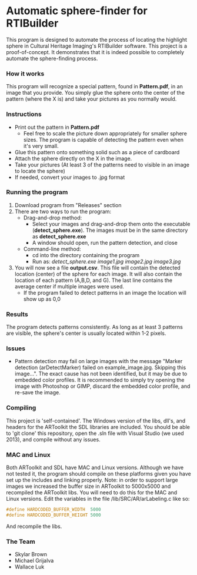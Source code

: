 Automatic sphere-finder for RTIBuilder
===========

This program is designed to automate the process of locating the highlight sphere in Cultural Heritage Imaging's RTIBuilder software. This project is a proof-of-concept. It demonstrates that it is indeed possible to completely automate the sphere-finding process.

### How it works
This program will recognize a special pattern, found in **Pattern.pdf**, in an image that you provide. You simply glue the sphere onto the center of the pattern (where the X is) and take your pictures as you normally would.

### Instructions
- Print out the pattern in **Pattern.pdf**
	- Feel free to scale the picture down appropriately for smaller sphere sizes. The program is capable of detecting the pattern even when it's very small.
- Glue this pattern onto something solid such as a piece of cardboard
- Attach the sphere directly on the X in the image.
- Take your pictures (At least 3 of the patterns need to visible in an image to locate the sphere)
- If needed, convert your images to .jpg format

### Running the program
1. Download program from "Releases" section
2. There are two ways to run the program:
	- Drag-and-drop method:
		- Select your images and drag-and-drop them onto the executable (**detect_sphere.exe**). The images must be in the same directory as **detect_sphere.exe**
		- A window should open, run the pattern detection, and close
	- Command-line method:
		- cd into the directory containing the program
		- Run as: *detect_sphere.exe image1.jpg image2.jpg image3.jpg*
3. You will now see a file **output.csv**. This file will contain the detected location (center) of the sphere for each image. It will also contain the location of each pattern (A,B,D, and G). The last line contains the average center if multiple images were used.
	- If the program failed to detect patterns in an image the location will show up as 0,0

### Results
The program detects patterns consistently. As long as at least 3 patterns are visible, the sphere's center is usually located within 1-2 pixels.

### Issues
- Pattern detection may fail on large images with the message "Marker detection (arDetectMarker) failed on example_image.jpg. Skipping this image...". The exact cause has not been identified, but it may be due to embedded color profiles. It is recommended to simply try opening the image with Photoshop or GIMP, discard the embedded color profile, and re-save the image.

### Compiling
This project is 'self-contained'. The Windows version of the libs, dll's, and headers for the ARToolkit the SDL libraries are included. You should be able to 'git clone' this repository, open the .sln file with Visual Studio (we used 2013), and compile without any issues.

### MAC and Linux
Both ARToolkit and SDL have MAC and Linux versions. Although we have not tested it, the program should compile on these platforms given you have set up the includes and linking properly. Note: in order to support large images we increased the buffer size in ARToolkit to 5000x5000 and recompiled the ARToolkit libs. You will need to do this for the MAC and Linux versions. Edit the variables in the file /lib/SRC/AR/arLabeling.c like so:

```C
#define HARDCODED_BUFFER_WIDTH  5000
#define HARDCODED_BUFFER_HEIGHT 5000
```
And recompile the libs.

### The Team
- Skylar Brown
- Michael Grijalva
- Wallace Luk
